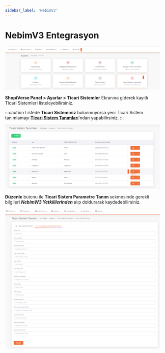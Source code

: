 ```yaml
---
sidebar_label: 'NebimV3'
---
```


# NebimV3 Entegrasyon

![NebimW3](../commercial-system/img/T-SoftSet.png)

**ShopiVerse Panel > Ayarlar > Ticari Sistemler** Ekranına giderek kayıtlı Ticari Sistemleri listeleyebilirsiniz. 

:::caution
Listede **Ticari Sisteminiz** bulunmuyorsa yeni Ticari Sistem tanımlamayı **[Ticari Sistem Tanımları](/docs/dashboard/dashboard-tutorial/settings/commercial-system/)**'ndan yapabilirsiniz.
:::

![NebimW3Edit](../commercial-system/img/NebimW3Edit.png)

**Düzenle** butonu ile **Ticari Sistem Parametre Tanım** sekmesinde gerekli bilgileri ***NebimW3 Yetkililerinden*** alıp doldurarak kaydedebilirsiniz.

![NebimW3Parameter](../commercial-system/img/NebimW3Paramters.png)

